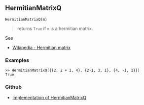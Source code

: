 ## HermitianMatrixQ

```
HermitianMatrixQ(m)
```

> returns `True` if `m` is a hermitian matrix.

See 
* [Wikipedia - Hermitian matrix](https://en.wikipedia.org/wiki/Hermitian_matrix)
 

### Examples

```
>> HermitianMatrixQ({{2, 2 + I, 4}, {2-I, 3, I}, {4, -I, 1}})
True
```
				

### Github

* [Implementation of HermitianMatrixQ](https://github.com/axkr/symja_android_library/blob/master/symja_android_library/matheclipse-core/src/main/java/org/matheclipse/core/builtin/PredicateQ.java#L477) 
